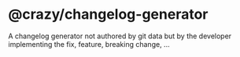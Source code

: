 # @crazy/changelog-generator

A changelog generator not authored by git data but by the developer implementing the fix, feature, breaking change, ...

